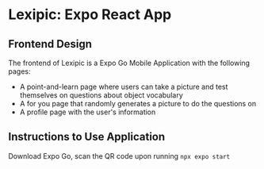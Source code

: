 # Lexipic: Expo React App 

## Frontend Design 
The frontend of Lexipic is a Expo Go Mobile Application with the following pages:
- A point-and-learn page where users can take a picture and test themselves on questions about object vocabulary 
- A for you page that randomly generates a picture to do the questions on 
- A profile page with the user's information 

## Instructions to Use Application 
Download Expo Go, scan the QR code upon running `npx expo start`
